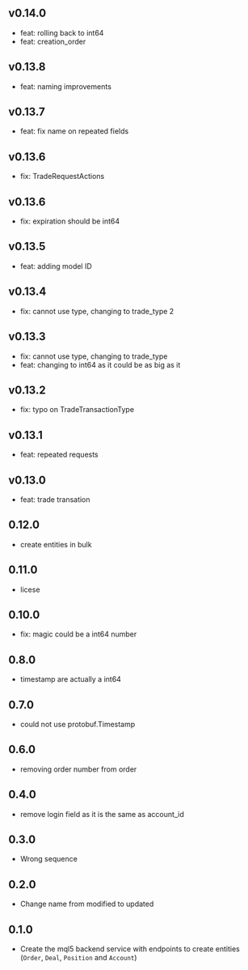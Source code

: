 ## v0.14.0
- feat: rolling back to int64
- feat: creation_order

## v0.13.8
- feat: naming improvements

## v0.13.7
- feat: fix name on repeated fields
  
## v0.13.6
- fix: TradeRequestActions

## v0.13.6
- fix: expiration should be int64
  
## v0.13.5
- feat: adding model ID 
  
## v0.13.4
- fix: cannot use type, changing to trade_type 2
  
## v0.13.3
- fix: cannot use type, changing to trade_type
- feat: changing to int64 as it could be as big as it
  
## v0.13.2
- fix: typo on TradeTransactionType
  
## v0.13.1
- feat: repeated requests 
  
## v0.13.0
- feat: trade transation
  
## 0.12.0
- create entities in bulk
## 0.11.0
- licese
## 0.10.0
- fix: magic could be a int64 number
## 0.8.0
- timestamp are actually a int64
## 0.7.0
- could not use protobuf.Timestamp
## 0.6.0
- removing order number from order
## 0.4.0
- remove login field as it is the same as account_id
## 0.3.0
- Wrong sequence
## 0.2.0
- Change name from modified to updated
## 0.1.0
- Create the mql5 backend service with endpoints to create entities (`Order`, `Deal`, `Position` and `Account`)